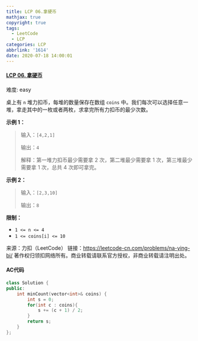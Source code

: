 ```yaml
---
title: LCP 06.拿硬币
mathjax: true
copyright: true
tags:
  - LeetCode
  - LCP
categories: LCP
abbrlink: '1614'
date: 2020-07-18 14:00:01
---
```


#### [LCP 06. 拿硬币](https://leetcode-cn.com/problems/na-ying-bi/)

难度: easy

桌上有 `n` 堆力扣币，每堆的数量保存在数组 `coins` 中。我们每次可以选择任意一堆，拿走其中的一枚或者两枚，求拿完所有力扣币的最少次数。

**示例 1：**

> 输入：`[4,2,1]`
>
> 输出：`4`
>
> 解释：第一堆力扣币最少需要拿 2 次，第二堆最少需要拿 1 次，第三堆最少需要拿 1 次，总共 4 次即可拿完。

**示例 2：**

> 输入：`[2,3,10]`
>
> 输出：`8`

**限制：**

- `1 <= n <= 4`
- `1 <= coins[i] <= 10`

<!--more-->

来源：力扣（LeetCode）
链接：https://leetcode-cn.com/problems/na-ying-bi/
著作权归领扣网络所有。商业转载请联系官方授权，非商业转载请注明出处。

#### AC代码

```c++
class Solution {
public:
    int minCount(vector<int>& coins) {
        int s = 0;
        for(int c : coins){
            s += (c + 1) / 2;
        }
        return s;
    }
};
```

